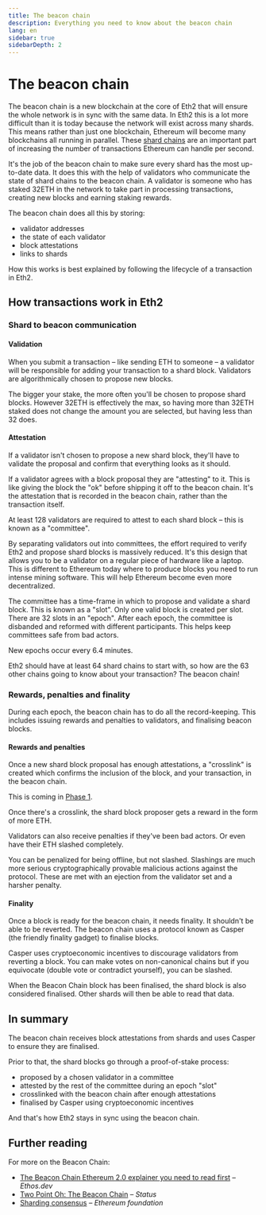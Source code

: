 ```yaml
---
title: The beacon chain
description: Everything you need to know about the beacon chain
lang: en
sidebar: true
sidebarDepth: 2
---
```


# The beacon chain

The beacon chain is a new blockchain at the core of Eth2 that will ensure the whole network is in sync with the same data. In Eth2 this is a lot more difficult than it is today because the network will exist across many shards. This means rather than just one blockchain, Ethereum will become many blockchains all running in parallel. These [shard chains](/en/eth2/#shard-chains) are an important part of increasing the number of transactions Ethereum can handle per second.

It's the job of the beacon chain to make sure every shard has the most up-to-date data. It does this with the help of validators who communicate the state of shard chains to the beacon chain. A validator is someone who has staked 32ETH in the network to take part in processing transactions, creating new blocks and earning staking rewards.

The beacon chain does all this by storing:

- validator addresses
- the state of each validator
- block attestations
- links to shards

How this works is best explained by following the lifecycle of a transaction in Eth2.

## How transactions work in Eth2

### Shard to beacon communication

#### Validation

When you submit a transaction – like sending ETH to someone – a validator will be responsible for adding your transaction to a shard block. Validators are algorithmically chosen to propose new blocks.

The bigger your stake, the more often you'll be chosen to propose shard blocks. However 32ETH is effectively the max, so having more than 32ETH staked does not change the amount you are selected, but having less than 32 does.

#### Attestation

If a validator isn't chosen to propose a new shard block, they'll have to validate the proposal and confirm that everything looks as it should.

If a validator agrees with a block proposal they are "attesting" to it. This is like giving the block the "ok" before shipping it off to the beacon chain. It's the attestation that is recorded in the beacon chain, rather than the transaction itself.

At least 128 validators are required to attest to each shard block – this is known as a "committee".

By separating validators out into committees, the effort required to verify Eth2 and propose shard blocks is massively reduced. It's this design that allows you to be a validator on a regular piece of hardware like a laptop. This is different to Ethereum today where to produce blocks you need to run intense mining software. This will help Ethereum become even more decentralized.

The committee has a time-frame in which to propose and validate a shard block. This is known as a "slot". Only one valid block is created per slot. There are 32 slots in an "epoch". After each epoch, the committee is disbanded and reformed with different participants. This helps keep committees safe from bad actors.

New epochs occur every 6.4 minutes.

Eth2 should have at least 64 shard chains to start with, so how are the 63 other chains going to know about your transaction? The beacon chain!

### Rewards, penalties and finality

During each epoch, the beacon chain has to do all the record-keeping. This includes issuing rewards and penalties to validators, and finalising beacon blocks.

#### Rewards and penalties

Once a new shard block proposal has enough attestations, a "crosslink" is created which confirms the inclusion of the block, and your transaction, in the beacon chain.

This is coming in [Phase 1](/en/eth2/#phase-one).

Once there's a crosslink, the shard block proposer gets a reward in the form of more ETH.

Validators can also receive penalties if they've been bad actors. Or even have their ETH slashed completely.

You can be penalized for being offline, but not slashed. Slashings are much more serious cryptographically provable malicious actions against the protocol. These are met with an ejection from the validator set and a harsher penalty.

#### Finality

Once a block is ready for the beacon chain, it needs finality. It shouldn't be able to be reverted. The beacon chain uses a protocol known as Casper (the friendly finality gadget) to finalise blocks.

Casper uses cryptoeconomic incentives to discourage validators from reverting a block. You can make votes on non-canonical chains but if you equivocate (double vote or contradict yourself), you can be slashed.

When the Beacon Chain block has been finalised, the shard block is also considered finalised. Other shards will then be able to read that data.

## In summary

The beacon chain receives block attestations from shards and uses Casper to ensure they are finalised.

Prior to that, the shard blocks go through a proof-of-stake process:

- proposed by a chosen validator in a committee
- attested by the rest of the committee during an epoch "slot"
- crosslinked with the beacon chain after enough attestations
- finalised by Casper using cryptoeconomic incentives

And that's how Eth2 stays in sync using the beacon chain.

## Further reading

For more on the Beacon Chain:

- [The Beacon Chain Ethereum 2.0 explainer you need to read first](https://ethos.dev/beacon-chain/) _– Ethos.dev_
- [Two Point Oh: The Beacon Chain](https://our.status.im/two-point-oh-the-beacon-chain/) _– Status_
- [Sharding consensus](https://blog.ethereum.org/2020/03/27/sharding-consensus/) _– Ethereum foundation_
